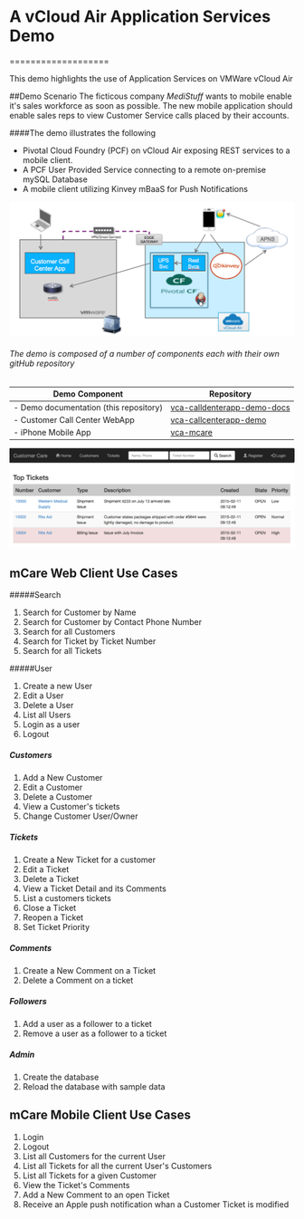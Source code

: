 # A vCloud Air Application Services Demo
===================

This demo highlights the use of Application Services on VMWare vCloud Air

##Demo Scenario
The ficticous company *MediStuff* wants to mobile enable it's sales workforce as soon as possible.
The new mobile application should enable sales reps to view Customer Service calls placed by their accounts.


####The demo illustrates the following

- Pivotal Cloud Foundry (PCF) on vCloud Air exposing REST services to a mobile client.
- A PCF User Provided Service connecting to a remote on-premise mySQL Database
- A mobile client utilizing Kinvey mBaaS for Push Notifications

![DemoSnapshot](https://github.com/rdbwebster/vca-callcenterapp-demo-docs/blob/master/resources/DemoSnapshot.png)

###### The demo is composed of a number of components each with their own gitHub repository

  Demo Component |  Repository
  ---------------|------------
- Demo documentation (this repository) | [vca-calldenterapp-demo-docs](https://github.com/rdbwebster/vca-callcenterapp-demo-docs)  
- Customer Call Center WebApp    | [vca-callcenterapp-demo](https://github.com/rdbwebster/vca-callcenterapp-demo)
- iPhone Mobile App | [vca-mcare](https://github.com/rdbwebster/vca-mcare)


![WebSnapshot](https://github.com/rdbwebster/vca-callcenterapp-demo-docs/blob/master/resources/mCareWeb.png)


mCare Web Client Use Cases
--------------------------

#####Search

1.  Search for Customer by Name
2.  Search for Customer by Contact Phone Number
3.  Search for all Customers
4.  Search for Ticket by Ticket Number
5.  Search for all Tickets

#####User

1. Create a new User
2. Edit a User
3. Delete a User
4. List all Users
5. Login as a user
6. Logout


##### Customers

1. Add a New Customer
2. Edit a Customer
3. Delete a Customer
4. View a Customer's tickets 
5. Change Customer User/Owner


##### Tickets

1. Create a New Ticket for a customer
2. Edit a Ticket
3. Delete a Ticket
4. View a Ticket Detail and its Comments
5. List a customers tickets
6. Close a Ticket
7. Reopen a Ticket
8. Set Ticket Priority


##### Comments

1. Create a New Comment on a Ticket
2. Delete a Comment on a ticket


##### Followers

1. Add a user as a follower to a ticket
2. Remove a user as a follower to a ticket

##### Admin

1. Create the database
2. Reload the database with sample  data


mCare Mobile Client Use Cases
----------------------------------

1. Login
2. Logout  
3. List all Customers for the current User
4. List all Tickets for all the current User's Customers 
5. List all Tickets for a given Customer
6. View the Ticket's Comments
7. Add a New Comment to an open Ticket
8. Receive an Apple push notification whan a Customer Ticket is modified


